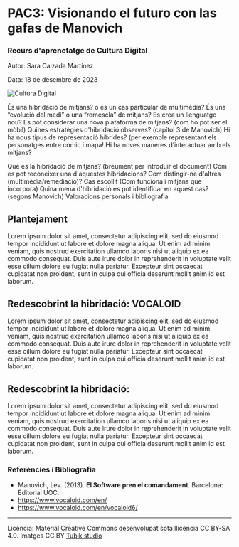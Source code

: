 # PAC3: Visionando el futuro con las gafas de Manovich 

### Recurs d'aprenetatge de Cultura Digital


Autor: Sara Calzada Martínez


Data: 18 de desembre de 2023

![Cultura Digital](https://miro.medium.com/max/1400/0*9PyyNvrO2PcD3KuU.png) 

És una hibridació de mitjans? o és un cas particular de multimèdia?
És una “evolució del medi” o una “remescla” de mitjans?
Es crea un llenguatge nou?
Es pot considerar una nova plataforma de mitjans? (com ho pot ser el mòbil)
Quines estratègies d'hibridació observes? (capítol 3 de Manovich)
Hi ha nous tipus de representació híbrides? (per exemple representant els personatges entre còmic i mapa!
Hi ha noves maneres d’interactuar amb els mitjans?

Què és la hibridació de mitjans? (breument per introduir el document)
Com es pot reconèixer una d'aquestes hibridacions? Com distingir-ne d'altres (multimèdia/remediació)?
Cas escollit (Com funciona i mitjans que incorpora)
Quina mena d'hibridació es pot identificar en aquest cas? (segons Manovich)
Valoracions personals i bibliografia

## Plantejament

Lorem ipsum dolor sit amet, consectetur adipiscing elit, sed do eiusmod tempor incididunt ut labore et dolore magna aliqua. Ut enim ad minim veniam, quis nostrud exercitation ullamco laboris nisi ut aliquip ex ea commodo consequat. Duis aute irure dolor in reprehenderit in voluptate velit esse cillum dolore eu fugiat nulla pariatur. Excepteur sint occaecat cupidatat non proident, sunt in culpa qui officia deserunt mollit anim id est laborum.


## Redescobrint la hibridació: VOCALOID

Lorem ipsum dolor sit amet, consectetur adipiscing elit, sed do eiusmod tempor incididunt ut labore et dolore magna aliqua. Ut enim ad minim veniam, quis nostrud exercitation ullamco laboris nisi ut aliquip ex ea commodo consequat. Duis aute irure dolor in reprehenderit in voluptate velit esse cillum dolore eu fugiat nulla pariatur. Excepteur sint occaecat cupidatat non proident, sunt in culpa qui officia deserunt mollit anim id est laborum.

## Redescobrint la hibridació:

Lorem ipsum dolor sit amet, consectetur adipiscing elit, sed do eiusmod tempor incididunt ut labore et dolore magna aliqua. Ut enim ad minim veniam, quis nostrud exercitation ullamco laboris nisi ut aliquip ex ea commodo consequat. Duis aute irure dolor in reprehenderit in voluptate velit esse cillum dolore eu fugiat nulla pariatur. Excepteur sint occaecat cupidatat non proident, sunt in culpa qui officia deserunt mollit anim id est laborum.


### Referències i Bibliografia

* Manovich, Lev. (2013). **El Software pren el comandament**. Barcelona: Editorial UOC.
* https://www.vocaloid.com/en/
* https://www.vocaloid.com/en/vocaloid6/


----

Licència: Material Creative Commons desenvolupat sota llicència CC BY-SA 4.0. Imatges CC BY [Tubik studio](https://blog.tubikstudio.com/how-to-create-original-flat-illustrations-designers-tips/) 
